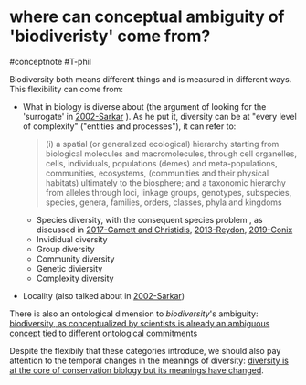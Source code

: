 # where can conceptual ambiguity of 'biodiveristy' come from?
#conceptnote #T-phil 

Biodiversity both means different things and is measured in different ways. This flexibility can come from:
- What in biology is diverse about (the argument of looking for the 'surrogate' in [2002-Sarkar](2002-Sarkar.md) ). As he put it, diversity can be at "every level of complexity" ("entities and processes"), it can refer to:
	> (i) a spatial (or generalized ecological) hierarchy starting from biological molecules and macromolecules, through cell organelles, cells, individuals, populations (demes) and meta-populations, communities, ecosystems, (communities and their physical habitats) ultimately to the biosphere; and a taxonomic hierarchy from alleles through loci, linkage groups, genotypes, subspecies, species, genera, families, orders, classes, phyla and kingdoms
	- Species diversity, with the consequent species problem , as discussed in [2017-Garnett and Christidis](2017-Garnett%20and%20Christidis.md), [2013-Reydon](2013-Reydon.md), [2019-Conix](2019-Conix.md)
	- Invididual diversity
	- Group diversity
	- Community diversity
	- Genetic diviersity
	- Complexity diversity

- Locality (also talked about in [2002-Sarkar](2002-Sarkar.md))


There is also an ontological dimension to *biodiversity*'s ambiguity: [biodiversity, as conceptualized by scientists is already an ambiguous concept tied to different ontological commitments](biodiversity,%20as%20conceptualized%20by%20scientists%20is%20already%20an%20ambiguous%20concept%20tied%20to%20different%20ontological%20commitments.md)


Despite the flexibily that these categories introduce, we should also pay attention to the temporal changes in the meanings of diversity: [diversity is at the core of conservation biology but its meanings have changed](diversity%20is%20at%20the%20core%20of%20conservation%20biology%20but%20its%20meanings%20have%20changed.md). 